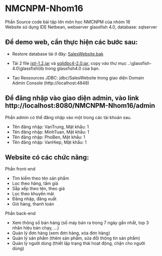 # NMCNPM-Nhom16

Phần Source code bài tập lớn môn học NMCNPM của nhóm 16</br>
Website sử dụng IDE Netbean, webserver glassfish 4.0, database: sqlserver


## Để demo web, cần thực hiện các bước sau:

  - Restore database tải ở đây: [SalesWebsite.bak](https://drive.google.com/file/d/1gEYIV4J0USCaRQO1ntoBwAa7zwy2Y07B/view?usp=sharing)
  
  - Tải 2 file [jstl-1.2.jar](https://drive.google.com/file/d/1C4tFNimev5tOioIzTYASBmVGgEdh5QbW/view?usp=sharing) và [sqljdbc4-2.0.jar](https://drive.google.com/file/d/1HVrNOwQALe88e_c72DHn1nWd0_3VGVHs/view?usp=sharing), copy vào thư mục ..\glassfish-4.0\glassfish\lib trong glassfish4.0 của bạn.
  
  - Tạo Ressources JDBC: jdbc/SalesWebsite trong giao diện Domain Admin Console (http://localhost:4848)


## Để đăng nhập vào giao diện admin, vào link http://localhost:8080/NMCNPM-Nhom16/admin </br>
Phần admin có thể đăng nhập vào một trong các tài khoản sau.
- Tên đăng nhập: VanTrung, Mật khẩu: 1
- Tên đăng nhập: MinhTuan, Mật khẩu: 1
- Tên đăng nhập: PhoBen, Mật khẩu: 1
- Tên đăng nhập: VanHiep, Mật khẩu: 1


## Website có các chức năng:

Phần front-end
  - Tìm kiếm theo tên sản phẩm 
  - Lọc theo hãng, tầm giá 
  - Sắp xếp theo tên, theo giá
  - Lọc theo khuyến mãi
  - Đăng nhập, đăng xuất
  - Giỏ hàng, thanh toán

Phần back-end
  - Xem thông số bán hàng (số máy bán ra trong 7 ngày gần nhất, top 3 nhãn hiệu bán chạy, ...)
  - Quản lý đơn hàng (xem đơn hàng, xóa đơn hàng)
  - Quản lý sản phẩm (thêm sản phẩm, sửa đổi thông tin sản phẩm)
  - Quản lý người dùng (thiết lập trạng thái hoạt động, chặn cho người dùng)



